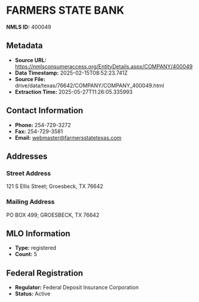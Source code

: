# FARMERS STATE BANK

**NMLS ID:** 400049

## Metadata
- **Source URL:** https://nmlsconsumeraccess.org/EntityDetails.aspx/COMPANY/400049
- **Data Timestamp:** 2025-02-15T08:52:23.741Z
- **Source File:** drive/data/texas/76642/COMPANY/COMPANY_400049.html
- **Extraction Time:** 2025-05-27T11:26:05.335993

## Contact Information
- **Phone:** 254-729-3272
- **Fax:** 254-729-3581
- **Email:** webmaster@farmersstatetexas.com

## Addresses
### Street Address
121 S Ellis Street; Groesbeck, TX 76642

### Mailing Address
PO BOX 499; GROESBECK, TX 76642

## MLO Information
- **Type:** registered
- **Count:** 5

## Federal Registration
- **Regulator:** Federal Deposit Insurance Corporation
- **Status:** Active
